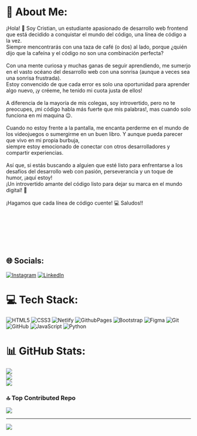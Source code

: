 # 💫 About Me:
¡Hola! 👋 Soy Cristian, un estudiante apasionado de desarrollo web frontend que está decidido a conquistar el mundo del código, una línea de código a la vez. <br>Siempre mencontrarás  con una taza de café (o dos) al lado, porque ¿quién dijo que la cafeína y el código no son una combinación perfecta?<br><br>Con una mente curiosa y muchas ganas de seguir aprendiendo, me sumerjo en el vasto océano del desarrollo web con una sonrisa (aunque a veces sea una sonrisa frustrada). <br>Estoy convencido de que cada error es solo una oportunidad para aprender algo nuevo, ¡y créeme, he tenido mi cuota justa de ellos!<br><br>A diferencia de la mayoría de mis colegas, soy introvertido, pero no te preocupes, ¡mi código habla más fuerte que mis palabras!, mas cuando solo funciona en mi maquina 😉.<br><br>Cuando no estoy frente a la pantalla, me encanta perderme en el mundo de los videojuegos o sumergirme en un buen libro. Y aunque pueda parecer que vivo en mi propia burbuja, <br>siempre estoy emocionado de conectar con otros desarrolladores y compartir experiencias.<br><br>Así que, si estás buscando a alguien que esté listo para enfrentarse a los desafíos del desarrollo web con pasión, perseverancia y un toque de humor, ¡aquí estoy! <br>¡Un introvertido amante del código listo para dejar su marca en el mundo digital! 🚀<br><br>¡Hagamos que cada línea de código cuente! 💻 Saludos!!<br><br><br><br><br><br><br>


## 🌐 Socials:
[![Instagram](https://img.shields.io/badge/Instagram-%23E4405F.svg?logo=Instagram&logoColor=white)](https://instagram.com/KilyLucero) [![LinkedIn](https://img.shields.io/badge/LinkedIn-%230077B5.svg?logo=linkedin&logoColor=white)](https://linkedin.com/in/CristianLucero) 

# 💻 Tech Stack:
![HTML5](https://img.shields.io/badge/html5-%23E34F26.svg?style=for-the-badge&logo=html5&logoColor=white) ![CSS3](https://img.shields.io/badge/css3-%231572B6.svg?style=for-the-badge&logo=css3&logoColor=white) ![Netlify](https://img.shields.io/badge/netlify-%23000000.svg?style=for-the-badge&logo=netlify&logoColor=#00C7B7) ![GithubPages](https://img.shields.io/badge/github%20pages-121013?style=for-the-badge&logo=github&logoColor=white) ![Bootstrap](https://img.shields.io/badge/bootstrap-%238511FA.svg?style=for-the-badge&logo=bootstrap&logoColor=white) ![Figma](https://img.shields.io/badge/figma-%23F24E1E.svg?style=for-the-badge&logo=figma&logoColor=white) ![Git](https://img.shields.io/badge/git-%23F05033.svg?style=for-the-badge&logo=git&logoColor=white) ![GitHub](https://img.shields.io/badge/github-%23121011.svg?style=for-the-badge&logo=github&logoColor=white) ![JavaScript](https://img.shields.io/badge/javascript-%23323330.svg?style=for-the-badge&logo=javascript&logoColor=%23F7DF1E) ![Python](https://img.shields.io/badge/python-3670A0?style=for-the-badge&logo=python&logoColor=ffdd54)
# 📊 GitHub Stats:
![](https://github-readme-stats.vercel.app/api?username=Cris7ian-tech&theme=blueberry&hide_border=false&include_all_commits=false&count_private=false)<br/>
![](https://github-readme-streak-stats.herokuapp.com/?user=Cris7ian-tech&theme=blueberry&hide_border=false)<br/>
![](https://github-readme-stats.vercel.app/api/top-langs/?username=Cris7ian-tech&theme=blueberry&hide_border=false&include_all_commits=false&count_private=false&layout=compact)

### 🔝 Top Contributed Repo
![](https://github-contributor-stats.vercel.app/api?username=Cris7ian-tech&limit=5&theme=tokyonight&combine_all_yearly_contributions=true)

---
[![](https://visitcount.itsvg.in/api?id=Cris7ian-tech&icon=0&color=0)](https://visitcount.itsvg.in)



<!-- Proudly created with GPRM ( https://gprm.itsvg.in ) -->
